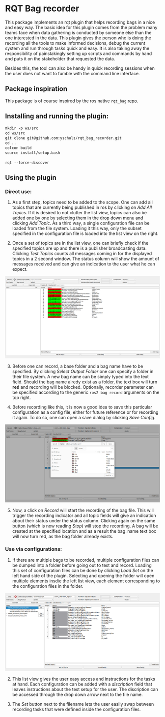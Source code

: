 # RQT Bag recorder

This package implements an rqt plugin that helps recording bags in a nice and easy way. The basic idea for this plugin comes from the problem many teams face when data gathering is conducted by someone else than the one interested in the data. This plugin gives the person who is doing the recording all the tools to make informed decisions, debug the current system and run through tasks quick and easy. It is also taking away the responsibility of painstakingly setting up scripts and commands by hand and puts it on the stakeholder that requested the data.

Besides this, the tool can also be handy in quick recording sessions when the user does not want to fumble with the command line interface.

## Package inspiration

This package is of course inspired by the ros native `rqt_bag` [repo](https://github.com/ros-visualization/rqt_bag/tree/humble).

## Installing and running the plugin:
```
mkdir -p ws/src
cd ws/src
git clone git@github.com:yschulz/rqt_bag_recorder.git
cd ..
colcon build
source install/setup.bash

rqt --force-discover
```

## Using the plugin

### Direct use:

1. As a first step, topics need to be added to the scope. One can add all topics that are currently being published in ros by clicking on *Add All Topics*. If it is desired to not clutter the list view, topics can also be added one by one by selecting them in the drop down menu and clicking *Add Topic*. As a third way, a single configuration file can be loaded from the file system. Loading it this way, only the subset specified in the configuration file is loaded into the list view on the right.

2. Once a set of topics are in the list view, one can briefly check if the specified topics are up and there is a publisher broadcasting data. Clicking *Test Topics* counts all messages coming in for the displayed topics in a 2 second window. The status column will show the amount of messages received and can give an indication to the user what he can expect.

![Testing topic health](images/test_topics.png)

3. Before one can record, a base folder and a bag name have to be specified. By clicking *Select Output Folder* one can specify a folder in their file system. A new bag name can be simply typed into the text field. Should the bag name alredy exist as a folder, the text box will turn **red** and recording will be blocked. Optionally, recorder parameter can be specified according to the generic `ros2 bag record` arguments on the top right.

4. Before recording like this, it is now a good idea to save this particular configuration as a config file, either for future reference or for recording it again. To do so, one can open a save dialog by clicking *Save Config*.

![Save configuration](images/save_configuration.png)

5. Now, a click on *Record* will start the recording of the bag file. This will trigger the recording indicator and all topic fields will give an indication about their status under the status column. Clicking again on the same button (which is now reading *Stop*) will stop the recording. A bag will be created at the specified location and as a result the bag_name text box will now turn red, as the bag folder already exists.

### Use via configurations:

1. If there are multiple bags to be recorded, multiple configuration files can be dumped into a folder before going out to test and record. Loading this set of configuration files can be done by clicking *Load Set* on the left hand side of the plugin. Selecting and opening the folder will open multiple elements insdie the left list view, each element corresponding to the configuration files in the folder.

![Loading a configuration set](images/recording.png)

2. This list view gives the user easy access and instructions for the tasks at hand. Each configuration can be added with a *discription* field that leaves instructions about the test setup for the user. The discription can be accessed through the drop down arrow next to the file name.

3. The *Set* button next to the filename lets the user easily swap between recording tasks that were defined inside the configuration files.